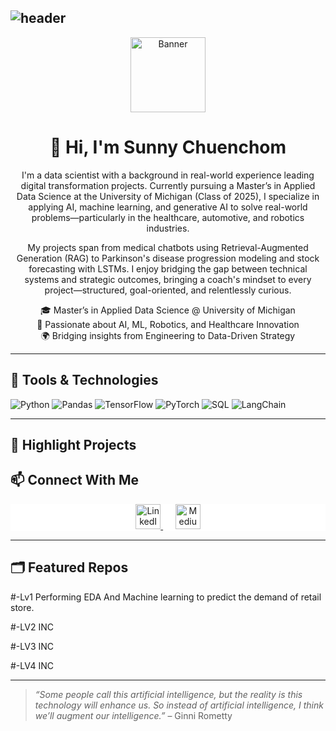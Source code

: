 ## ![header](https://capsule-render.vercel.app/api?type=wave&color=auto&height=300&section=header&text=Greeting%20Everyone&fontSize=90)

<div align="center">
  <img src="https://cdn.vox-cdn.com/thumbor/fdiw1biFCZk4pZSRn1yZ4u9rbEA=/0x0:1500x500/1520x1013/filters:focal(834x151:1074x391)/cdn.vox-cdn.com/uploads/chorus_image/image/71971525/MCL60.0.jpeg" height="120" alt="Banner" />
  
  # 👋 Hi, I'm Sunny Chuenchom
  I'm a data scientist with a background in real-world experience leading digital transformation projects. Currently pursuing a Master’s in Applied Data Science at the University of Michigan (Class of 2025), I specialize in applying AI, machine learning, and generative AI to solve real-world problems—particularly in the healthcare, automotive, and robotics industries.

My projects span from medical chatbots using Retrieval-Augmented Generation (RAG) to Parkinson's disease progression modeling and stock forecasting with LSTMs. I enjoy bridging the gap between technical systems and strategic outcomes, bringing a coach's mindset to every project—structured, goal-oriented, and relentlessly curious.



  🎓 Master’s in Applied Data Science @ University of Michigan  
  🤖 Passionate about AI, ML, Robotics, and Healthcare Innovation  
  🌍 Bridging insights from Engineering to Data-Driven Strategy  
</div>

---

## 🔧 Tools & Technologies

![Python](https://img.shields.io/badge/Python-3776AB?style=for-the-badge&logo=python&logoColor=white)
![Pandas](https://img.shields.io/badge/Pandas-150458?style=for-the-badge&logo=pandas&logoColor=white)
![TensorFlow](https://img.shields.io/badge/TensorFlow-FF6F00?style=for-the-badge&logo=tensorflow&logoColor=white)
![PyTorch](https://img.shields.io/badge/PyTorch-EE4C2C?style=for-the-badge&logo=PyTorch&logoColor=white)
![SQL](https://img.shields.io/badge/SQL-336791?style=for-the-badge&logo=postgresql&logoColor=white)
![LangChain](https://img.shields.io/badge/LangChain-000000?style=for-the-badge&logo=data:image/png;base64,INSERT_CUSTOM_ICON&logoColor=white)

---

## 🧠 Highlight Projects


## 📫 Connect With Me

<div align="center" style="background: white;">
  <a href="https://www.linkedin.com/in/sunnychuenchom/" target="_blank" rel="noopener noreferrer">
    <img height="40" src="https://github.com/user-attachments/assets/434940f3-2e26-47e6-bd19-5a77042de17a" alt="LinkedIn" />
  </a>
  &nbsp;&nbsp;&nbsp;&nbsp;
  <a href="https://medium.com/@sunnyttc" target="_blank" rel="noopener noreferrer">
    <img height="40" src="https://github.com/user-attachments/assets/93a6554e-42c9-4697-a694-8aa0517d641d" alt="Medium" />
  </a>
</div>

---

## 🗂️ Featured Repos


#-Lv1 
Performing EDA And Machine learning to predict the demand of retail store.

#-LV2 INC

#-LV3 INC

#-LV4 INC

---

> *“Some people call this artificial intelligence, but the reality is this technology will enhance us. So instead of artificial intelligence, I think we’ll augment our intelligence.”* – Ginni Rometty
